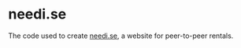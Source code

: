 # needi.se
The code used to create [needi.se](http://needi.se), a website for peer-to-peer rentals.
